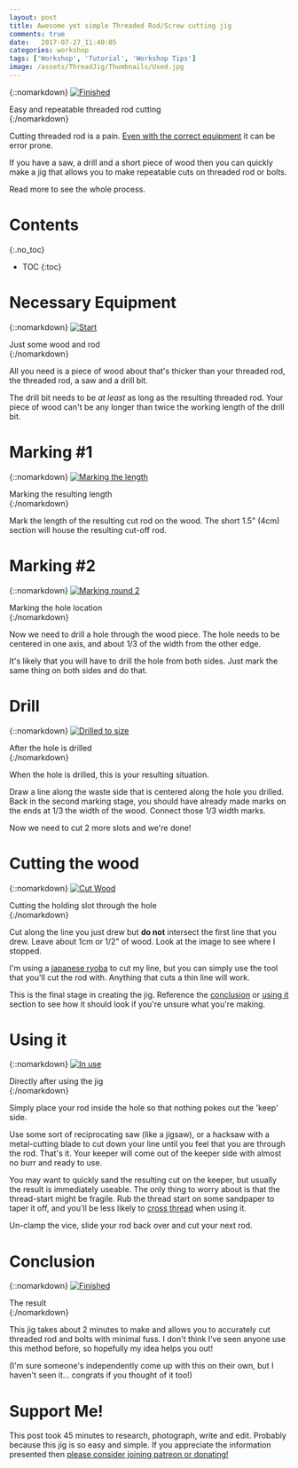 ```yaml
---
layout: post
title: Awesome yet simple Threaded Rod/Screw cutting jig
comments: true
date:   2017-07-27_11:40:05 
categories: workshop
tags: ['Workshop', 'Tutorial', 'Workshop Tips']
image: /assets/ThreadJig/Thumbnails/Used.jpg
---
```


{::nomarkdown}
  <a href="/assets/ThreadJig/Finish.jpg">
    <img src="/assets/ThreadJig/Thumbnails/Finish.jpg" alt="Finished">
  </a>
  <div class="image-caption">Easy and repeatable threaded rod cutting</div>
{:/nomarkdown}

Cutting threaded rod is a pain. [Even with the correct equipment](http://www.dewalt.com/products/power-tools/cable-cutting-and-crimping/20v-max-threaded-rod-cutter/dcs350b) it can be error prone.

If you have a saw, a drill and a short piece of wood then you can quickly make a jig that allows you to make repeatable cuts on threaded rod or bolts.

Read more to see the whole process.

<!--more-->

# Contents
{:.no_toc}
* TOC
{:toc}

# Necessary Equipment

{::nomarkdown}
  <a href="/assets/ThreadJig/Start.jpg">
    <img src="/assets/ThreadJig/Thumbnails/Start.jpg" alt="Start">
  </a>
  <div class="image-caption">Just some wood and rod</div>
{:/nomarkdown}

All you need is a piece of wood about that's thicker than your threaded rod, the threaded rod, a saw and a drill bit.

The drill bit needs to be _at least_ as long as the resulting threaded rod. Your piece of wood can't be any longer than twice the working length of the drill bit. 

# Marking #1

{::nomarkdown}
  <a href="/assets/ThreadJig/Mark1.jpg">
    <img src="/assets/ThreadJig/Thumbnails/Mark1.jpg" alt="Marking the length">
  </a>
  <div class="image-caption">Marking the resulting length</div>
{:/nomarkdown}

Mark the length of the resulting cut rod on the wood. The short 1.5" (4cm) section will house the resulting cut-off rod.

# Marking #2

{::nomarkdown}
  <a href="/assets/ThreadJig/Mark2.jpg">
    <img src="/assets/ThreadJig/Thumbnails/Mark2.jpg" alt="Marking round 2">
  </a>
  <div class="image-caption">Marking the hole location</div>
{:/nomarkdown}

Now we need to drill a hole through the wood piece. The hole needs to be centered in one axis, and about 1/3 of the width from the other edge.

It's likely that you will have to drill the hole from both sides. Just mark the same thing on both sides and do that.

# Drill

{::nomarkdown}
  <a href="/assets/ThreadJig/Drill.jpg">
    <img src="/assets/ThreadJig/Thumbnails/Drill.jpg" alt="Drilled to size">
  </a>
  <div class="image-caption">After the hole is drilled</div>
{:/nomarkdown}

When the hole is drilled, this is your resulting situation. 

Draw a line along the waste side that is centered along the hole you drilled. Back in the second marking stage, you should have already made marks on the ends at 1/3 the width of the wood. Connect those 1/3 width marks.

Now we need to cut 2 more slots and we're done!

# Cutting the wood

{::nomarkdown}
  <a href="/assets/ThreadJig/CutWood.jpg">
    <img src="/assets/ThreadJig/Thumbnails/CutWood.jpg" alt="Cut Wood">
  </a>
  <div class="image-caption">Cutting the holding slot through the hole</div>
{:/nomarkdown}

Cut along the line you just drew but **do not** intersect the first line that you drew. Leave about 1cm or 1/2" of wood. Look at the image to see where I stopped.

I'm using a [japanese ryoba](http://giantcypress.net/post/533383638/the-problem-with-buying-a-japanese-saw) to cut my line, but you can simply use the tool that you'll cut the rod with. Anything that cuts a thin line will work.

This is the final stage in creating the jig. Reference the [conclusion](#conclusion) or [using it](#using-it) section to see how it should look if you're unsure what you're making.

# Using it

{::nomarkdown}
  <a href="/assets/ThreadJig/Used.jpg">
    <img src="/assets/ThreadJig/Thumbnails/Used.jpg" alt="In use">
  </a>
  <div class="image-caption">Directly after using the jig</div>
{:/nomarkdown}

Simply place your rod inside the hole so that nothing pokes out the 'keep' side.

Use some sort of reciprocating saw (like a jigsaw), or a hacksaw with a metal-cutting blade to cut down your line until you feel that you are through the rod. That's it. Your keeper will come out of the keeper side with almost no burr and ready to use.

You may want to quickly sand the resulting cut on the keeper, but usually the result is immediately useable. The only thing to worry about is that the thread-start might be fragile. Rub the thread start on some sandpaper to taper it off, and you'll be less likely to [cross thread](http://www.fastener-world.com.tw/0_magazine/ebook/pdf_download/FW_142_E_264.pdf) when using it.

Un-clamp the vice, slide your rod back over and cut your next rod.

# Conclusion

{::nomarkdown}
  <a href="/assets/ThreadJig/Finish.jpg">
    <img src="/assets/ThreadJig/Thumbnails/Finish.jpg" alt="Finished">
  </a>
  <div class="image-caption">The result</div>
{:/nomarkdown}

This jig takes about 2 minutes to make and allows you to accurately cut threaded rod and bolts with minimal fuss. I don't think I've seen anyone use this method before, so hopefully my idea helps you out!

(I'm sure someone's independently come up with this on their own, but I haven't seen it... congrats if you thought of it too!)

# Support Me!

This post took 45 minutes to research, photograph, write and edit. Probably because this jig is so easy and simple. If you appreciate the information presented then <a href="/DonateNow/">please consider joining patreon or donating!</a>







